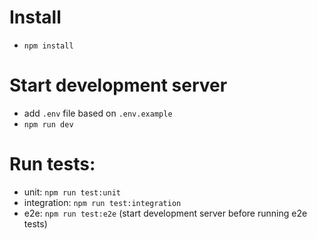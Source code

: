 # Install

- `npm install`

# Start development server

- add ```.env``` file based on ```.env.example```
- `npm run dev`

# Run tests:

- unit: `npm run test:unit`
- integration: `npm run test:integration`
- e2e: `npm run test:e2e` (start development server before running e2e tests)
